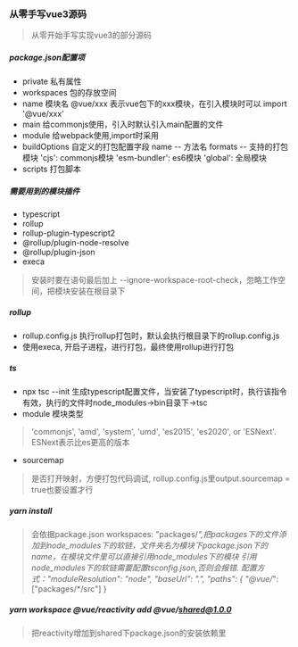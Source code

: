 ### 从零手写vue3源码

> 从零开始手写实现vue3的部分源码

##### package.json配置项
+ private 私有属性
+ workspaces 包的存放空间
+ name 模块名   @vue/xxx 表示vue包下的xxx模块，在引入模块时可以 import '@vue/xxx'
+ main 给commonjs使用，引入时默认引入main配置的文件
+ module 给webpack使用,import时采用
+ buildOptions 自定义的打包配置字段  name -- 方法名   formats -- 支持的打包模块  'cjs': commonjs模块  'esm-bundler': es6模块  'global': 全局模块
+ scripts 打包脚本

##### 需要用到的模块插件
+ typescript
+ rollup
+ rollup-plugin-typescript2
+ @rollup/plugin-node-resolve
+ @rollup/plugin-json
+ execa
> 安装时要在语句最后加上 --ignore-workspace-root-check，忽略工作空间，把模块安装在根目录下

##### rollup
+ rollup.config.js 执行rollup打包时，默认会执行根目录下的rollup.config.js
+ 使用execa, 开启子进程，进行打包，最终使用rollup进行打包

##### ts
+ npx tsc --init 生成typescript配置文件，当安装了typescript时，执行该指令有效，执行的文件时node_modules->bin目录下->tsc
+ module 模块类型
> 'commonjs', 'amd', 'system', 'umd', 'es2015', 'es2020', or 'ESNext'. ESNext表示比es更高的版本
+ sourcemap
> 是否打开映射，方便打包代码调试, rollup.config.js里output.sourcemap = true也要设置才行

##### yarn install
> 会依据package.json workspaces: "packages/*",把packages下的文件添加到node_modules下的软链，文件夹名为模块下package.json下的name，在模块文件里可以直接引用node_modules下的模块
> 引用node_modules下的软链需要配置tsconfig.json,否则会报错.
> 配置方式："moduleResolution": "node", "baseUrl": ".", "paths": { "@vue/*": ["packages/*/src"] }

##### yarn workspace @vue/reactivity add @vue/shared@1.0.0 
> 把reactivity增加到shared下package.json的安装依赖里
